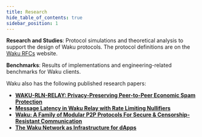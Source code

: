```yaml
---
title: Research
hide_table_of_contents: true
sidebar_position: 1
---
```


**Research and Studies**: Protocol simulations and theoretical analysis to support the design of Waku protocols. The protocol definitions are on the [Waku RFCs](https://rfc.vac.dev/waku) website.

**Benchmarks**: Results of implementations and engineering-related benchmarks for Waku clients.

Waku also has the following published research papers:
- [**WAKU-RLN-RELAY: Privacy-Preserving Peer-to-Peer Economic Spam Protection**](https://arxiv.org/abs/2207.00117)
- [**Message Latency in Waku Relay with Rate Limiting Nullifiers**](https://eprint.iacr.org/2024/1073)
- [**Waku: A Family of Modular P2P Protocols For Secure & Censorship-Resistant Communication**](https://arxiv.org/abs/2207.00038)
- [**The Waku Network as Infrastructure for dApps**](https://ieeexplore.ieee.org/document/10646404)
